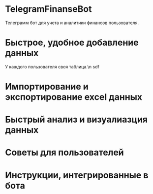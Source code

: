 # TelegramFinanseBot
Телеграмм бот для учета и аналитики финансов пользователя.
# Быстрое, удобное добавление данных
У каждого пользователя своя таблица.\n
sdf
# Импортирование и экспортирование excel данных
# Быстрый анализ и визуалиазция данных
# Советы для пользователей
# Инструкции, интегрированные в бота
